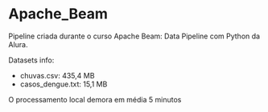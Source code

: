 # Apache_Beam

Pipeline criada durante o curso Apache Beam: Data Pipeline com Python da Alura.

Datasets info:
- chuvas.csv: 435,4 MB
- casos_dengue.txt: 15,1 MB

O processamento local demora em média 5 minutos
